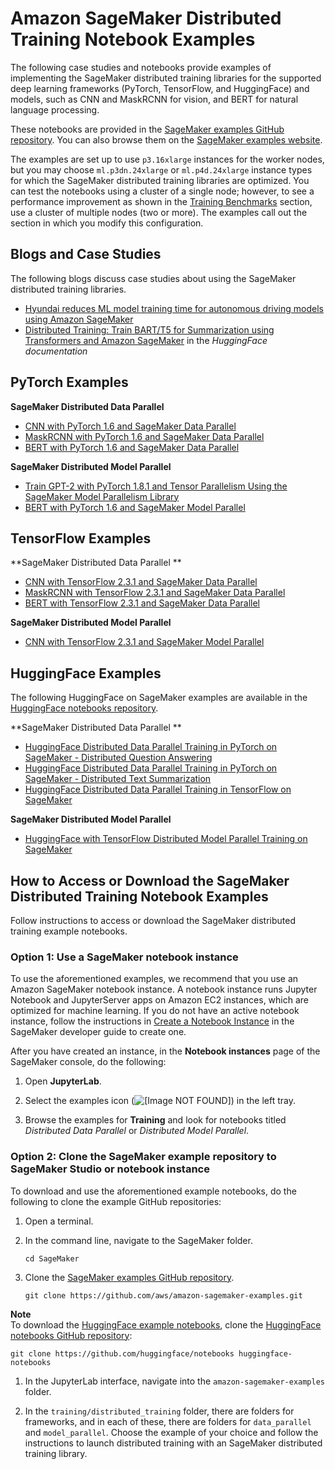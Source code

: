 # Amazon SageMaker Distributed Training Notebook Examples<a name="distributed-training-notebook-examples"></a>

The following case studies and notebooks provide examples of implementing the SageMaker distributed training libraries for the supported deep learning frameworks \(PyTorch, TensorFlow, and HuggingFace\) and models, such as CNN and MaskRCNN for vision, and BERT for natural language processing\.

These notebooks are provided in the [SageMaker examples GitHub repository](https://github.com/aws/amazon-sagemaker-examples/tree/master/training/distributed_training/)\. You can also browse them on the [SageMaker examples website](https://sagemaker-examples.readthedocs.io/en/latest/training/distributed_training/index.html)\.

The examples are set up to use `p3.16xlarge` instances for the worker nodes, but you may choose `ml.p3dn.24xlarge` or `ml.p4d.24xlarge` instance types for which the SageMaker distributed training libraries are optimized\. You can test the notebooks using a cluster of a single node; however, to see a performance improvement as shown in the [Training Benchmarks](https://docs.aws.amazon.com/sagemaker/latest/dg/data-parallel-intro.html#data-parallel-benchmarks) section, use a cluster of multiple nodes \(two or more\)\. The examples call out the section in which you modify this configuration\.

## Blogs and Case Studies<a name="distributed-training-notebook-examples-blog"></a>

The following blogs discuss case studies about using the SageMaker distributed training libraries\.
+ [Hyundai reduces ML model training time for autonomous driving models using Amazon SageMaker](https://aws.amazon.com/blogs/machine-learning/hyundai-reduces-training-time-for-autonomous-driving-models-using-amazon-sagemaker/)
+ [Distributed Training: Train BART/T5 for Summarization using Transformers and Amazon SageMaker](https://huggingface.co/blog/sagemaker-distributed-training-seq2seq) in the *HuggingFace documentation*

## PyTorch Examples<a name="distributed-training-notebook-examples-pytorch"></a>

**SageMaker Distributed Data Parallel**
+ [CNN with PyTorch 1\.6 and SageMaker Data Parallel](https://sagemaker-examples.readthedocs.io/en/latest/training/distributed_training/pytorch/data_parallel/mnist/pytorch_smdataparallel_mnist_demo.html)
+ [MaskRCNN with PyTorch 1\.6 and SageMaker Data Parallel](https://sagemaker-examples.readthedocs.io/en/latest/training/distributed_training/pytorch/data_parallel/maskrcnn/pytorch_smdataparallel_maskrcnn_demo.html)
+ [BERT with PyTorch 1\.6 and SageMaker Data Parallel](https://sagemaker-examples.readthedocs.io/en/latest/training/distributed_training/pytorch/data_parallel/bert/pytorch_smdataparallel_bert_demo.html)

**SageMaker Distributed Model Parallel**
+ [Train GPT\-2 with PyTorch 1\.8\.1 and Tensor Parallelism Using the SageMaker Model Parallelism Library](https://sagemaker-examples.readthedocs.io/en/latest/training/distributed_training/pytorch/model_parallel/gpt2/smp-train-gpt-simple.html)
+ [BERT with PyTorch 1\.6 and SageMaker Model Parallel](https://sagemaker-examples.readthedocs.io/en/latest/training/distributed_training/pytorch/model_parallel/bert/smp_bert_tutorial.html)

## TensorFlow Examples<a name="distributed-training-notebook-examples-tensorflow"></a>

**SageMaker Distributed Data Parallel **
+ [CNN with TensorFlow 2\.3\.1 and SageMaker Data Parallel](https://sagemaker-examples.readthedocs.io/en/latest/training/distributed_training/tensorflow/data_parallel/mnist/tensorflow2_smdataparallel_mnist_demo.html)
+ [MaskRCNN with TensorFlow 2\.3\.1 and SageMaker Data Parallel](https://sagemaker-examples.readthedocs.io/en/latest/training/distributed_training/tensorflow/data_parallel/maskrcnn/tensorflow2_smdataparallel_maskrcnn_demo.html)
+ [BERT with TensorFlow 2\.3\.1 and SageMaker Data Parallel](https://sagemaker-examples.readthedocs.io/en/latest/training/distributed_training/tensorflow/data_parallel/bert/tensorflow2_smdataparallel_bert_demo.html)

**SageMaker Distributed Model Parallel**
+ [CNN with TensorFlow 2\.3\.1 and SageMaker Model Parallel](https://sagemaker-examples.readthedocs.io/en/latest/training/distributed_training/tensorflow/model_parallel/mnist/tensorflow_smmodelparallel_mnist.html)

## HuggingFace Examples<a name="distributed-training-notebook-examples-huggingface"></a>

The following HuggingFace on SageMaker examples are available in the [HuggingFace notebooks repository](https://github.com/huggingface/notebooks/tree/master/sagemaker)\.

**SageMaker Distributed Data Parallel **
+ [HuggingFace Distributed Data Parallel Training in PyTorch on SageMaker \- Distributed Question Answering](https://github.com/huggingface/notebooks/blob/master/sagemaker/03_distributed_training_data_parallelism/sagemaker-notebook.ipynb)
+ [HuggingFace Distributed Data Parallel Training in PyTorch on SageMaker \- Distributed Text Summarization](https://github.com/huggingface/notebooks/blob/master/sagemaker/08_distributed_summarization_bart_t5/sagemaker-notebook.ipynb)
+ [HuggingFace Distributed Data Parallel Training in TensorFlow on SageMaker](https://github.com/huggingface/notebooks/blob/master/sagemaker/07_tensorflow_distributed_training_data_parallelism/sagemaker-notebook.ipynb)

**SageMaker Distributed Model Parallel**
+ [HuggingFace with TensorFlow Distributed Model Parallel Training on SageMaker](https://github.com/huggingface/notebooks/blob/master/sagemaker/04_distributed_training_model_parallelism/sagemaker-notebook.ipynb)

## How to Access or Download the SageMaker Distributed Training Notebook Examples<a name="distributed-training-notebook-examples-setup"></a>

Follow instructions to access or download the SageMaker distributed training example notebooks\.

### Option 1: Use a SageMaker notebook instance<a name="distributed-training-notebook-examples-ni"></a>

To use the aforementioned examples, we recommend that you use an Amazon SageMaker notebook instance\. A notebook instance runs Jupyter Notebook and JupyterServer apps on Amazon EC2 instances, which are optimized for machine learning\. If you do not have an active notebook instance, follow the instructions in [Create a Notebook Instance](howitworks-create-ws.md) in the SageMaker developer guide to create one\.

After you have created an instance, in the **Notebook instances** page of the SageMaker console, do the following:

1. Open **JupyterLab**\.

1. Select the examples icon \(![\[Image NOT FOUND\]](http://docs.aws.amazon.com/sagemaker/latest/dg/images/distributed/sm_examples_icon.png)\) in the left tray\. 

1. Browse the examples for **Training** and look for notebooks titled *Distributed Data Parallel* or *Distributed Model Parallel*\. 

### Option 2: Clone the SageMaker example repository to SageMaker Studio or notebook instance<a name="distributed-training-notebook-examples-studio"></a>

To download and use the aforementioned example notebooks, do the following to clone the example GitHub repositories: 

1. Open a terminal\.

1. In the command line, navigate to the SageMaker folder\.

   ```
   cd SageMaker
   ```

1. Clone the [SageMaker examples GitHub repository](https://github.com/aws/amazon-sagemaker-examples.git)\.

   ```
   git clone https://github.com/aws/amazon-sagemaker-examples.git
   ```
**Note**  
To download the [HuggingFace example notebooks](#distributed-training-notebook-examples-huggingface), clone the [HuggingFace notebooks GitHub repository](https://github.com/huggingface/notebooks):  

   ```
   git clone https://github.com/huggingface/notebooks huggingface-notebooks
   ```

1. In the JupyterLab interface, navigate into the `amazon-sagemaker-examples` folder\.

1. In the `training/distributed_training` folder, there are folders for frameworks, and in each of these, there are folders for `data_parallel` and `model_parallel`\. Choose the example of your choice and follow the instructions to launch distributed training with an SageMaker distributed training library\.